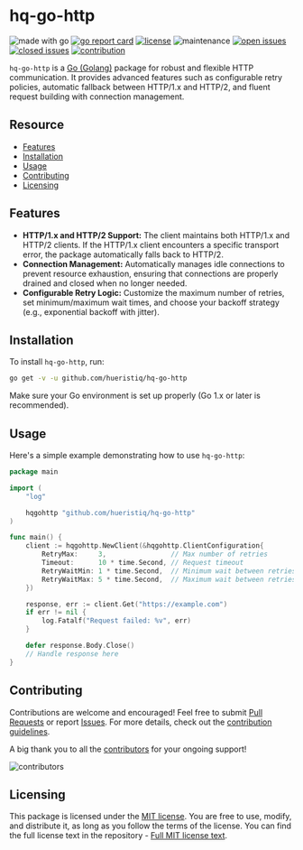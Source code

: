 # hq-go-http

![made with go](https://img.shields.io/badge/made%20with-Go-1E90FF.svg) [![go report card](https://goreportcard.com/badge/github.com/hueristiq/hq-go-http)](https://goreportcard.com/report/github.com/hueristiq/hq-go-http) [![license](https://img.shields.io/badge/license-MIT-gray.svg?color=1E90FF)](https://github.com/hueristiq/hq-go-http/blob/master/LICENSE) ![maintenance](https://img.shields.io/badge/maintained%3F-yes-1E90FF.svg) [![open issues](https://img.shields.io/github/issues-raw/hueristiq/hq-go-http.svg?style=flat&color=1E90FF)](https://github.com/hueristiq/hq-go-http/issues?q=is:issue+is:open) [![closed issues](https://img.shields.io/github/issues-closed-raw/hueristiq/hq-go-http.svg?style=flat&color=1E90FF)](https://github.com/hueristiq/hq-go-http/issues?q=is:issue+is:closed) [![contribution](https://img.shields.io/badge/contributions-welcome-1E90FF.svg)](https://github.com/hueristiq/hq-go-http/blob/master/CONTRIBUTING.md)

`hq-go-http` is a [Go (Golang)](http://golang.org/) package for robust and flexible HTTP communication. It provides advanced features such as configurable retry policies, automatic fallback between HTTP/1.x and HTTP/2, and fluent request building with connection management.

## Resource

- [Features](#features)
- [Installation](#installation)
- [Usage](#usage)
- [Contributing](#contributing)
- [Licensing](#licensing)

## Features

- **HTTP/1.x and HTTP/2 Support:** The client maintains both HTTP/1.x and HTTP/2 clients. If the HTTP/1.x client encounters a specific transport error, the package automatically falls back to HTTP/2.
- **Connection Management:** Automatically manages idle connections to prevent resource exhaustion, ensuring that connections are properly drained and closed when no longer needed.
- **Configurable Retry Logic:** Customize the maximum number of retries, set minimum/maximum wait times, and choose your backoff strategy (e.g., exponential backoff with jitter).

## Installation

To install `hq-go-http`, run:

```bash
go get -v -u github.com/hueristiq/hq-go-http
```

Make sure your Go environment is set up properly (Go 1.x or later is recommended).

## Usage

Here's a simple example demonstrating how to use `hq-go-http`:

```go
package main

import (
	"log"

	hqgohttp "github.com/hueristiq/hq-go-http"
)

func main() {
	client := hqgohttp.NewClient(&hqgohttp.ClientConfiguration{
		RetryMax:     3,                // Max number of retries
		Timeout:      10 * time.Second, // Request timeout
		RetryWaitMin: 1 * time.Second,  // Minimum wait between retries
		RetryWaitMax: 5 * time.Second,  // Maximum wait between retries
	})

	response, err := client.Get("https://example.com")
	if err != nil {
		log.Fatalf("Request failed: %v", err)
	}

	defer response.Body.Close()
	// Handle response here
}
```

## Contributing

Contributions are welcome and encouraged! Feel free to submit [Pull Requests](https://github.com/hueristiq/hq-go-http/pulls) or report [Issues](https://github.com/hueristiq/hq-go-http/issues). For more details, check out the [contribution guidelines](https://github.com/hueristiq/hq-go-http/blob/master/CONTRIBUTING.md).

A big thank you to all the [contributors](https://github.com/hueristiq/hq-go-http/graphs/contributors) for your ongoing support!

![contributors](https://contrib.rocks/image?repo=hueristiq/hq-go-http&max=500)

## Licensing

This package is licensed under the [MIT license](https://opensource.org/license/mit). You are free to use, modify, and distribute it, as long as you follow the terms of the license. You can find the full license text in the repository - [Full MIT license text](https://github.com/hueristiq/hq-go-http/blob/master/LICENSE).